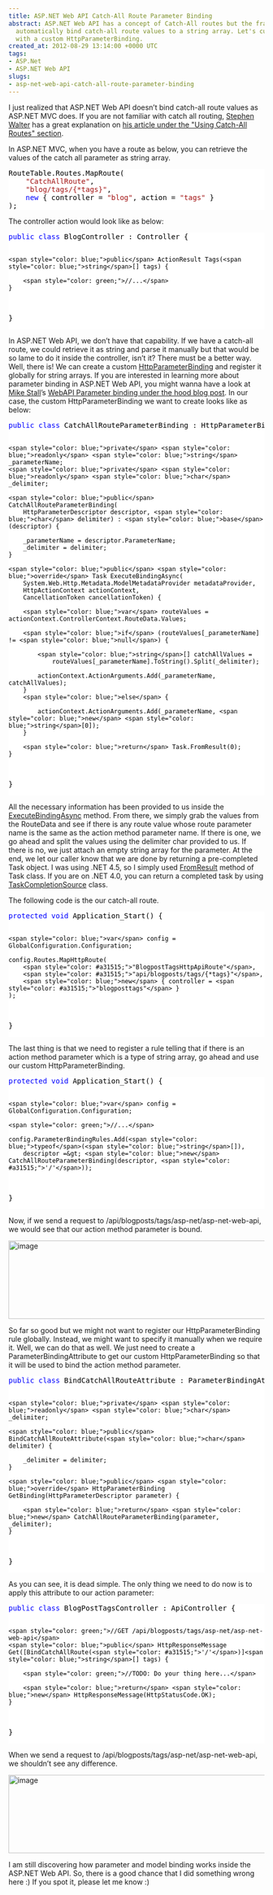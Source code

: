 ```yaml
---
title: ASP.NET Web API Catch-All Route Parameter Binding
abstract: ASP.NET Web API has a concept of Catch-All routes but the frameowk doesn't
  automatically bind catch-all route values to a string array. Let's customize it
  with a custom HttpParameterBinding.
created_at: 2012-08-29 13:14:00 +0000 UTC
tags:
- ASP.Net
- ASP.NET Web API
slugs:
- asp-net-web-api-catch-all-route-parameter-binding
---
```


<p>I just realized that ASP.NET Web API doesn&rsquo;t bind catch-all route values as ASP.NET MVC does. If you are not familiar with catch all routing, <a href="http://stephenwalther.com">Stephen Walter</a> has a great explanation on <a href="http://stephenwalther.com/archive/2009/02/06/chapter-2-understanding-routing.aspx">his article under the "Using Catch-All Routes" section</a>.</p>
<p>In ASP.NET MVC, when you have a route as below, you can retrieve the values of the catch all parameter as string array.</p>
<div class="code-wrapper border-shadow-1">
<div style="color: black; background-color: white;">
<pre>RouteTable.Routes.MapRoute(
    <span style="color: #a31515;">"CatchAllRoute"</span>,
    <span style="color: #a31515;">"blog/tags/{*tags}"</span>,
    <span style="color: blue;">new</span> { controller = <span style="color: #a31515;">"blog"</span>, action = <span style="color: #a31515;">"tags"</span> }
);</pre>
</div>
</div>
<p>The controller action would look like as below:</p>
<div class="code-wrapper border-shadow-1">
<div style="color: black; background-color: white;">
<pre><span style="color: blue;">public</span> <span style="color: blue;">class</span> BlogController : Controller {

    <span style="color: blue;">public</span> ActionResult Tags(<span style="color: blue;">string</span>[] tags) { 

        <span style="color: green;">//...</span>
    }
}</pre>
</div>
</div>
<p>In ASP.NET Web API, we don&rsquo;t have that capability. If we have a catch-all route, we could retrieve it as string and parse it manually but that would be so lame to do it inside the controller, isn&rsquo;t it? There must be a better way. Well, there is! We can create a custom <a href="http://msdn.microsoft.com/en-us/library/system.web.http.controllers.httpparameterbinding(v=vs.108).aspx">HttpParameterBinding</a> and register it globally for string arrays. If you are interested in learning more about parameter binding in ASP.NET Web API, you might wanna have a look at <a href="http://blogs.msdn.com/b/jmstall/">Mike Stall</a>&rsquo;s <a href="http://blogs.msdn.com/b/jmstall/archive/2012/05/11/webapi-parameter-binding-under-the-hood.aspx">WebAPI Parameter binding under the hood blog post</a>. In our case, the custom HttpParameterBinding we want to create looks like as below:</p>
<div class="code-wrapper border-shadow-1">
<div style="color: black; background-color: white;">
<pre><span style="color: blue;">public</span> <span style="color: blue;">class</span> CatchAllRouteParameterBinding : HttpParameterBinding {

    <span style="color: blue;">private</span> <span style="color: blue;">readonly</span> <span style="color: blue;">string</span> _parameterName;
    <span style="color: blue;">private</span> <span style="color: blue;">readonly</span> <span style="color: blue;">char</span> _delimiter;

    <span style="color: blue;">public</span> CatchAllRouteParameterBinding(
        HttpParameterDescriptor descriptor, <span style="color: blue;">char</span> delimiter) : <span style="color: blue;">base</span>(descriptor) {

        _parameterName = descriptor.ParameterName;
        _delimiter = delimiter;
    }

    <span style="color: blue;">public</span> <span style="color: blue;">override</span> Task ExecuteBindingAsync(
        System.Web.Http.Metadata.ModelMetadataProvider metadataProvider,
        HttpActionContext actionContext,
        CancellationToken cancellationToken) {

        <span style="color: blue;">var</span> routeValues = actionContext.ControllerContext.RouteData.Values;
            
        <span style="color: blue;">if</span> (routeValues[_parameterName] != <span style="color: blue;">null</span>) {

            <span style="color: blue;">string</span>[] catchAllValues = 
                routeValues[_parameterName].ToString().Split(_delimiter);

            actionContext.ActionArguments.Add(_parameterName, catchAllValues);
        }
        <span style="color: blue;">else</span> {

            actionContext.ActionArguments.Add(_parameterName, <span style="color: blue;">new</span> <span style="color: blue;">string</span>[0]);
        }

        <span style="color: blue;">return</span> Task.FromResult(0);
    }
}</pre>
</div>
</div>
<p>All the necessary information has been provided to us inside the <a href="http://msdn.microsoft.com/en-us/library/system.web.http.controllers.httpparameterbinding.executebindingasync(v=vs.108).aspx">ExecuteBindingAsync</a> method. From there, we simply grab the values from the RouteData and see if there is any route value whose route parameter name is the same as the action method parameter name. If there is one, we go ahead and split the values using the delimiter char provided to us. If there is no, we just attach an empty string array for the parameter. At the end, we let our caller know that we are done by returning a pre-completed Task object. I was using .NET 4.5, so I simply used <a href="http://msdn.microsoft.com/en-us/library/hh194922.aspx">FromResult</a> method of Task class. If you are on .NET 4.0, you can return a completed task by using <a href="http://msdn.microsoft.com/en-us/library/dd449174(v=vs.100).aspx">TaskCompletionSource</a> class.</p>
<p>The following code is the our catch-all route.</p>
<div class="code-wrapper border-shadow-1">
<div style="color: black; background-color: white;">
<pre><span style="color: blue;">protected</span> <span style="color: blue;">void</span> Application_Start() {

    <span style="color: blue;">var</span> config = GlobalConfiguration.Configuration;

    config.Routes.MapHttpRoute(
        <span style="color: #a31515;">"BlogpostTagsHttpApiRoute"</span>,
        <span style="color: #a31515;">"api/blogposts/tags/{*tags}"</span>,
        <span style="color: blue;">new</span> { controller = <span style="color: #a31515;">"blogposttags"</span> }
    );
}</pre>
</div>
</div>
<p>The last thing is that we need to register a rule telling that if there is an action method parameter which is a type of string array, go ahead and use our custom HttpParameterBinding.</p>
<div class="code-wrapper border-shadow-1">
<div style="color: black; background-color: white;">
<pre><span style="color: blue;">protected</span> <span style="color: blue;">void</span> Application_Start() {

    <span style="color: blue;">var</span> config = GlobalConfiguration.Configuration;

    <span style="color: green;">//...</span>

    config.ParameterBindingRules.Add(<span style="color: blue;">typeof</span>(<span style="color: blue;">string</span>[]),
        descriptor =&gt; <span style="color: blue;">new</span> CatchAllRouteParameterBinding(descriptor, <span style="color: #a31515;">'/'</span>));
}</pre>
</div>
</div>
<p>Now, if we send a request to /api/blogposts/tags/asp-net/asp-net-web-api, we would see that our action method parameter is bound.</p>
<p><a href="http://www.tugberkugurlu.com/Content/images/Uploadedbyauthors/wlw/ASP.NET-Web-API-Catch-All-Route-Paramete_FD94/image.png"><img height="154" width="644" src="http://www.tugberkugurlu.com/Content/images/Uploadedbyauthors/wlw/ASP.NET-Web-API-Catch-All-Route-Paramete_FD94/image_thumb.png" alt="image" border="0" style="background-image: none; padding-top: 0px; padding-left: 0px; display: inline; padding-right: 0px; border: 0px;" title="image" /></a></p>
<p>So far so good but we might not want to register our HttpParameterBinding rule globally. Instead, we might want to specify it manually when we require it. Well, we can do that as well. We just need to create a ParameterBindingAttribute to get our custom HttpParameterBinding so that it will be used to bind the action method parameter.</p>
<div class="code-wrapper border-shadow-1">
<div style="color: black; background-color: white;">
<pre><span style="color: blue;">public</span> <span style="color: blue;">class</span> BindCatchAllRouteAttribute : ParameterBindingAttribute {

    <span style="color: blue;">private</span> <span style="color: blue;">readonly</span> <span style="color: blue;">char</span> _delimiter;

    <span style="color: blue;">public</span> BindCatchAllRouteAttribute(<span style="color: blue;">char</span> delimiter) {

        _delimiter = delimiter;
    }

    <span style="color: blue;">public</span> <span style="color: blue;">override</span> HttpParameterBinding GetBinding(HttpParameterDescriptor parameter) {

        <span style="color: blue;">return</span> <span style="color: blue;">new</span> CatchAllRouteParameterBinding(parameter, _delimiter);
    }
}</pre>
</div>
</div>
<p>As you can see, it is dead simple. The only thing we need to do now is to apply this attribute to our action parameter:</p>
<div class="code-wrapper border-shadow-1">
<div style="color: black; background-color: white;">
<pre><span style="color: blue;">public</span> <span style="color: blue;">class</span> BlogPostTagsController : ApiController {

    <span style="color: green;">//GET /api/blogposts/tags/asp-net/asp-net-web-api</span>
    <span style="color: blue;">public</span> HttpResponseMessage Get([BindCatchAllRoute(<span style="color: #a31515;">'/'</span>)]<span style="color: blue;">string</span>[] tags) {

        <span style="color: green;">//TODO: Do your thing here...</span>

        <span style="color: blue;">return</span> <span style="color: blue;">new</span> HttpResponseMessage(HttpStatusCode.OK);
    }
}</pre>
</div>
</div>
<p>When we send a request to /api/blogposts/tags/asp-net/asp-net-web-api, we shouldn&rsquo;t see any difference.</p>
<p><a href="http://www.tugberkugurlu.com/Content/images/Uploadedbyauthors/wlw/ASP.NET-Web-API-Catch-All-Route-Paramete_FD94/image_3.png"><img height="154" width="644" src="http://www.tugberkugurlu.com/Content/images/Uploadedbyauthors/wlw/ASP.NET-Web-API-Catch-All-Route-Paramete_FD94/image_thumb_3.png" alt="image" border="0" style="background-image: none; padding-top: 0px; padding-left: 0px; display: inline; padding-right: 0px; border: 0px;" title="image" /></a></p>
<p>I am still discovering how parameter and model binding works inside the ASP.NET Web API. So, there is a good chance that I did something wrong here :) If you spot it, please let me know :)</p>